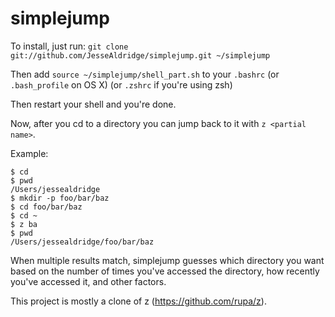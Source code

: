 simplejump
==========

To install, just run: 
    `git clone git://github.com/JesseAldridge/simplejump.git ~/simplejump`

Then add `source ~/simplejump/shell_part.sh` to your `.bashrc` (or `.bash_profile` on OS X) (or `.zshrc` if you're using zsh)

Then restart your shell and you're done.

Now, after you cd to a directory you can jump back to it with `z <partial name>`.

Example:

    $ cd
    $ pwd
    /Users/jessealdridge
    $ mkdir -p foo/bar/baz
    $ cd foo/bar/baz
    $ cd ~
    $ z ba
    $ pwd
    /Users/jessealdridge/foo/bar/baz

When multiple results match, simplejump guesses which directory you want based
on the number of times you've accessed the directory, how recently you've
accessed it, and other factors.

This project is mostly a clone of z (https://github.com/rupa/z).
